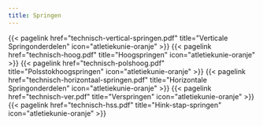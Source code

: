 ```yaml
---
title: Springen
---
```

</section>

<section class="flex flex-col flex-wrap min-w-full mt-4 sm:min-w-0">
{{< pagelink href="technisch-vertical-springen.pdf" title="Verticale Springonderdelen" icon="atletiekunie-oranje" >}}
{{< pagelink href="technisch-hoog.pdf" title="Hoogspringen" icon="atletiekunie-oranje" >}}
{{< pagelink href="technisch-polshoog.pdf" title="Polsstokhoogspringen" icon="atletiekunie-oranje" >}}
{{< pagelink href="technisch-horizontaal-springen.pdf" title="Horizontale Springonderdelen" icon="atletiekunie-oranje" >}}
{{< pagelink href="technisch-ver.pdf" title="Verspringen" icon="atletiekunie-oranje" >}}
{{< pagelink href="technisch-hss.pdf" title="Hink-stap-springen" icon="atletiekunie-oranje" >}}